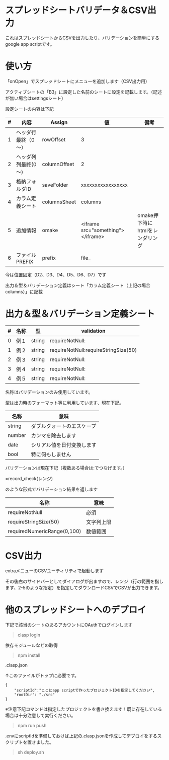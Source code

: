 # スプレッドシートバリデータ＆CSV出力

これはスプレッドシートからCSVを出力したり、バリデーションを簡単にするgoogle app scriptです。

# 使い方

「onOpen」でスプレッドシートにメニューを追加します（CSV出力用）

アクティブシートの「B3」に設定した名前のシートに設定を記載します。（記述が無い場合はsettingsシート）

設定シートの内容は下記


| # | 内容          | Assign       | 値                         | 備考 |
|---|-------------|--------------|-----------------------------------|----|
| 1 | ヘッダ行最終（0～）  | rowOffset    | 3                                 |    |
| 2 | ヘッダ列列最終(0～) | columnOffset | 2                                 |    |
| 3 | 格納フォルダID    | saveFolder   | xxxxxxxxxxxxxxxxx |    |
| 4 | カラム定義シート    | columnsSheet | columns                           |
| 5 | 追加情報 | omake | \<iframe src="something">\</iframe> |omake押下時にhtmlをレンダリング|
| 6 | ファイルPREFIX    | prefix | file_                           |


今は位置固定（D2、D3、D4、D5、D6、D7）です

出力＆型＆バリデーション定義はシート「カラム定義シート（上記の場合columns）」に記載

# 出力＆型＆バリデーション定義シート

| # | 名称            | 型      | validation                           |
|---|---------------|--------|--------------------------------------|
| 0 | 例１         | string | requireNotNull:                      |
| 1 | 例２ | string | requireNotNull:requireStringSize(50) |
| 2 | 例３           | string | requireNotNull:                      |
| 3 | 例４           | string | requireNotNull:                      |
| 4 | 例５           | string | requireNotNull:                      |

名称はバリデーションのみ使用しています。

型は出力時のフォーマット等に利用しています、現在下記。

| 名称 |意味|
|--------|---------------|
| string | ダブルクォートのエスケープ    |
| number | カンマを除去します     |
| date   | シリアル値を日付変換します |
| bool   | 特に何もしません      |

バリデーションは現在下記（複数ある場合は:でつなげます。）

=record_check(レンジ)

のような形式でバリデーション結果を返します

| 名称                            | 意味    |
|-------------------------------|-------|
| requireNotNull                | 必須    |
| requireStringSize(50)         | 文字列上限 |
| requiredNumericRange(0,100) | 数値範囲  |


# CSV出力

extraメニューのCSVユーティリティで起動します

その後右のサイドバーとしてダイアログが出ますので、レンジ（行の範囲を指します、2-5のような指定）を指定してダウンロードCSVでCSVが出力できます。
# 他のスプレッドシートへのデプロイ

下記で該当のシートのあるアカウントにOAuthでログインします

> clasp login

依存モジュールなどの取得
> npm install

.clasp.json

↑このファイルがトップに必要です。
```
{
    "scriptId":"ここにapp scriptで作ったプロジェクトIDを指定してください",
    "rootDir": "./src"
}
```

※注意下記コマンドは指定したプロジェクトを書き換えます！既に存在している場合は十分注意して実行ください。
> npm run push

.envにscriptIdを準備しておけば上記の.clasp.jsonを作成してデプロイをするスクリプトを置きました。

> sh deploy.sh
